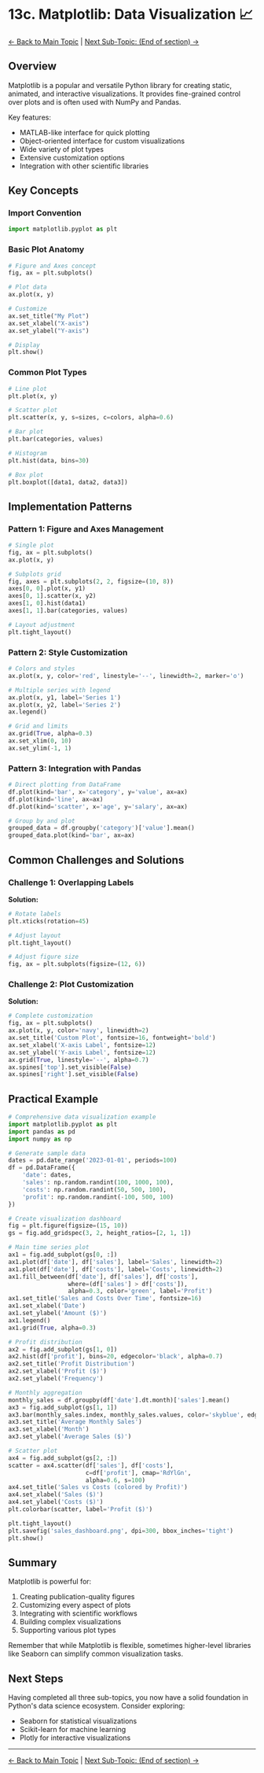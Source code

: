 # 13c. Matplotlib: Data Visualization 📈

[<- Back to Main Topic](./13-data-science.md) | [Next Sub-Topic: (End of section) ->](./13-data-science.md)

## Overview

Matplotlib is a popular and versatile Python library for creating static, animated, and interactive visualizations. It provides fine-grained control over plots and is often used with NumPy and Pandas.

Key features:
* MATLAB-like interface for quick plotting
* Object-oriented interface for custom visualizations
* Wide variety of plot types
* Extensive customization options
* Integration with other scientific libraries

## Key Concepts

### Import Convention

```python
import matplotlib.pyplot as plt
```

### Basic Plot Anatomy

```python
# Figure and Axes concept
fig, ax = plt.subplots()

# Plot data
ax.plot(x, y)

# Customize
ax.set_title("My Plot")
ax.set_xlabel("X-axis")
ax.set_ylabel("Y-axis")

# Display
plt.show()
```

### Common Plot Types

```python
# Line plot
plt.plot(x, y)

# Scatter plot
plt.scatter(x, y, s=sizes, c=colors, alpha=0.6)

# Bar plot
plt.bar(categories, values)

# Histogram
plt.hist(data, bins=30)

# Box plot
plt.boxplot([data1, data2, data3])
```

## Implementation Patterns

### Pattern 1: Figure and Axes Management

```python
# Single plot
fig, ax = plt.subplots()
ax.plot(x, y)

# Subplots grid
fig, axes = plt.subplots(2, 2, figsize=(10, 8))
axes[0, 0].plot(x, y1)
axes[0, 1].scatter(x, y2)
axes[1, 0].hist(data1)
axes[1, 1].bar(categories, values)

# Layout adjustment
plt.tight_layout()
```

### Pattern 2: Style Customization

```python
# Colors and styles
ax.plot(x, y, color='red', linestyle='--', linewidth=2, marker='o')

# Multiple series with legend
ax.plot(x, y1, label='Series 1')
ax.plot(x, y2, label='Series 2')
ax.legend()

# Grid and limits
ax.grid(True, alpha=0.3)
ax.set_xlim(0, 10)
ax.set_ylim(-1, 1)
```

### Pattern 3: Integration with Pandas

```python
# Direct plotting from DataFrame
df.plot(kind='bar', x='category', y='value', ax=ax)
df.plot(kind='line', ax=ax)
df.plot(kind='scatter', x='age', y='salary', ax=ax)

# Group by and plot
grouped_data = df.groupby('category')['value'].mean()
grouped_data.plot(kind='bar', ax=ax)
```

## Common Challenges and Solutions

### Challenge 1: Overlapping Labels

**Solution:**
```python
# Rotate labels
plt.xticks(rotation=45)

# Adjust layout
plt.tight_layout()

# Adjust figure size
fig, ax = plt.subplots(figsize=(12, 6))
```

### Challenge 2: Plot Customization

**Solution:**
```python
# Complete customization
fig, ax = plt.subplots()
ax.plot(x, y, color='navy', linewidth=2)
ax.set_title('Custom Plot', fontsize=16, fontweight='bold')
ax.set_xlabel('X-axis Label', fontsize=12)
ax.set_ylabel('Y-axis Label', fontsize=12)
ax.grid(True, linestyle='--', alpha=0.7)
ax.spines['top'].set_visible(False)
ax.spines['right'].set_visible(False)
```

## Practical Example

```python
# Comprehensive data visualization example
import matplotlib.pyplot as plt
import pandas as pd
import numpy as np

# Generate sample data
dates = pd.date_range('2023-01-01', periods=100)
df = pd.DataFrame({
    'date': dates,
    'sales': np.random.randint(100, 1000, 100),
    'costs': np.random.randint(50, 500, 100),
    'profit': np.random.randint(-100, 500, 100)
})

# Create visualization dashboard
fig = plt.figure(figsize=(15, 10))
gs = fig.add_gridspec(3, 2, height_ratios=[2, 1, 1])

# Main time series plot
ax1 = fig.add_subplot(gs[0, :])
ax1.plot(df['date'], df['sales'], label='Sales', linewidth=2)
ax1.plot(df['date'], df['costs'], label='Costs', linewidth=2)
ax1.fill_between(df['date'], df['sales'], df['costs'], 
                 where=(df['sales'] > df['costs']), 
                 alpha=0.3, color='green', label='Profit')
ax1.set_title('Sales and Costs Over Time', fontsize=16)
ax1.set_xlabel('Date')
ax1.set_ylabel('Amount ($)')
ax1.legend()
ax1.grid(True, alpha=0.3)

# Profit distribution
ax2 = fig.add_subplot(gs[1, 0])
ax2.hist(df['profit'], bins=20, edgecolor='black', alpha=0.7)
ax2.set_title('Profit Distribution')
ax2.set_xlabel('Profit ($)')
ax2.set_ylabel('Frequency')

# Monthly aggregation
monthly_sales = df.groupby(df['date'].dt.month)['sales'].mean()
ax3 = fig.add_subplot(gs[1, 1])
ax3.bar(monthly_sales.index, monthly_sales.values, color='skyblue', edgecolor='black')
ax3.set_title('Average Monthly Sales')
ax3.set_xlabel('Month')
ax3.set_ylabel('Average Sales ($)')

# Scatter plot
ax4 = fig.add_subplot(gs[2, :])
scatter = ax4.scatter(df['sales'], df['costs'], 
                      c=df['profit'], cmap='RdYlGn', 
                      alpha=0.6, s=100)
ax4.set_title('Sales vs Costs (colored by Profit)')
ax4.set_xlabel('Sales ($)')
ax4.set_ylabel('Costs ($)')
plt.colorbar(scatter, label='Profit ($)')

plt.tight_layout()
plt.savefig('sales_dashboard.png', dpi=300, bbox_inches='tight')
plt.show()
```

## Summary

Matplotlib is powerful for:
1. Creating publication-quality figures
2. Customizing every aspect of plots
3. Integrating with scientific workflows
4. Building complex visualizations
5. Supporting various plot types

Remember that while Matplotlib is flexible, sometimes higher-level libraries like Seaborn can simplify common visualization tasks.

## Next Steps

Having completed all three sub-topics, you now have a solid foundation in Python's data science ecosystem. Consider exploring:
- Seaborn for statistical visualizations
- Scikit-learn for machine learning
- Plotly for interactive visualizations

---

[<- Back to Main Topic](./13-data-science.md) | [Next Sub-Topic: (End of section) ->](./13-data-science.md)
